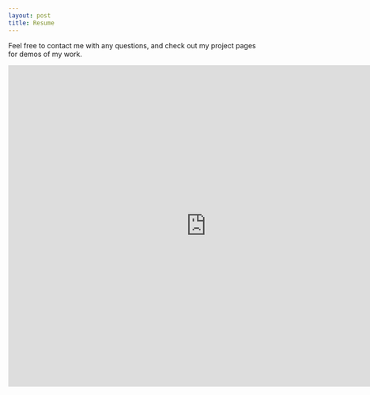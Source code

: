 ```yaml
---
layout: post
title: Resume
---
```


Feel free to contact me with any questions, and check out my project pages for demos of my work.

<iframe src="https://docs.google.com/gview?url=https://github.com/enigmaticlogic/enigmaticlogic.github.io/raw/master/images/resume.pdf&embedded=true" style="width:800px; height:650px;" frameborder="0"></iframe>


